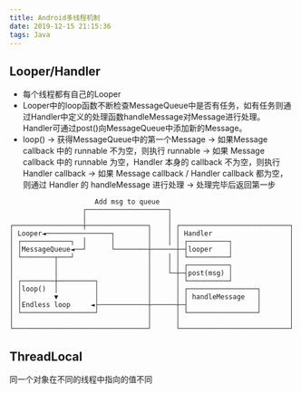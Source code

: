 ```yaml
---
title: Android多线程机制
date: 2019-12-15 21:15:36
tags: Java
---
```



## Looper/Handler

- 每个线程都有自己的Looper
- Looper中的loop函数不断检查MessageQueue中是否有任务，如有任务则通过Handler中定义的处理函数handleMessage对Message进行处理。
Handler可通过post()向MessageQueue中添加新的Message。
- loop()
	-> 获得MessageQueue中的第一个Message
	  -> 如果Message callback 中的 runnable 不为空，则执行 runnable
	  -> 如果 Message callback 中的 runnable 为空，Handler 本身的 callback 不为空，则执行 Handler callback
	  -> 如果 Message callback / Handler callback 都为空， 则通过 Handler 的 handleMessage 进行处理
	-> 处理完毕后返回第一步

```
                     Add msg to queue
                  ┌────────────────────┐
                  │                    │
┌─────────────────┼───────────────┐    │ ┌───────────────────────────┐
│ Looper◄────────────────┐        │    │ │ Handler                   │
│ ┌────────────┐  │      │        │    │ │ ┌──────────┐              │
│ │MessageQueue◄──┘      └────────┼──────┼─┤looper    │              │
│ └────────┬───┘                  │    │ │ └──────────┘              │
│          │                      │    │ │ ┌──────────┐              │
│          │                      │    └─┼─┤post(msg) │              │
│ ┌────────┼─────────┐            │      │ └──────────┘              │
│ │loop()  │         │            │      │ ┌─────────────────┐       │
│ │        ▼         │            │      │ │ handleMessage   │       │
│ │Endless loop     ◄├────────────┼──────┼─┤                 │       │
│ └──────────────────┘            │      │ └─────────────────┘       │
│                                 │      │                           │
└─────────────────────────────────┘      └───────────────────────────┘
```

## ThreadLocal

同一个对象在不同的线程中指向的值不同